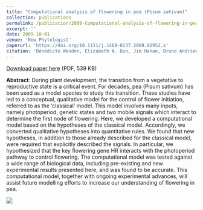 ```yaml
---
title: "Computational analysis of flowering in pea (Pisum sativum)"
collection: publications
permalink: /publication/2009-Computational-analysis-of-flowering-in-pea
excerpt: ''
date: 2009-10-01
venue: 'New Phytologist'
paperurl: 'https://doi.org/10.1111/j.1469-8137.2009.02952.x'
citation: 'Bénédicte Wenden, Elizabeth A. Dun, Jim Hanan, Bruno Andrieu, James L. Weller, Christine A. Beveridge, Catherine Rameau (2009), "Computational analysis of flowering in pea (<i>Pisum sativum</i>)", <i>New Phytologist</i>, Volume 184, Issue 1, Pages 153–167'
---
```


[Download paper here](http://enro.github.io/bwenden/files/Wenden.publication4.pdf) (PDF, 539 KB)

**Abstract**: During plant development, the transition from a vegetative to reproductive state is a critical event. For decades, pea (Pisum sativum) has been used as a model species to study this transition. These studies have led to a conceptual, qualitative model for the control of flower initiation, referred to as the ‘classical’ model. This model involves many inputs, namely photoperiod, genetic states and two mobile signals which interact to determine the first node of flowering.
Here, we developed a computational model based on the hypotheses of the classical model. Accordingly, we converted qualitative hypotheses into quantitative rules.
We found that new hypotheses, in addition to those already described for the classical model, were required that explicitly described the signals. In particular, we hypothesized that the key flowering gene HR interacts with the photoperiod pathway to control flowering. The computational model was tested against a wide range of biological data, including pre-existing and new experimental results presented here, and was found to be accurate.
This computational model, together with ongoing experimental advances, will assist future modelling efforts to increase our understanding of flowering in pea.

<img src='/bwenden/images/New-conceptual-model.png' />
